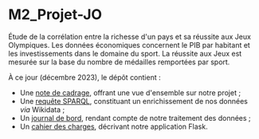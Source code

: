 # M2_Projet-JO
Étude de la corrélation entre la richesse d'un pays et sa réussite aux Jeux Olympiques. Les données économiques concernent le PIB par habitant et les investissements dans le domaine du sport. La réussite aux Jeux est mesurée sur la base du nombre de médailles remportées par sport.

À ce jour (décembre 2023), le dépôt contient :

- Une [note de cadrage](Note-de-cadrage.pdf), offrant une vue d'ensemble sur notre projet ;
- Une [requête SPARQL](Requete-SPARQL.md), constituant un enrichissement de nos données _via_ Wikidata ;
- Un [journal de bord](Journal-de-bord/Journal-de-bord.pdf), rendant compte de notre traitement des données ;
- Un [cahier des charges](Cahier-des-charges/cahier_des_charges.pdf), décrivant notre application Flask.
